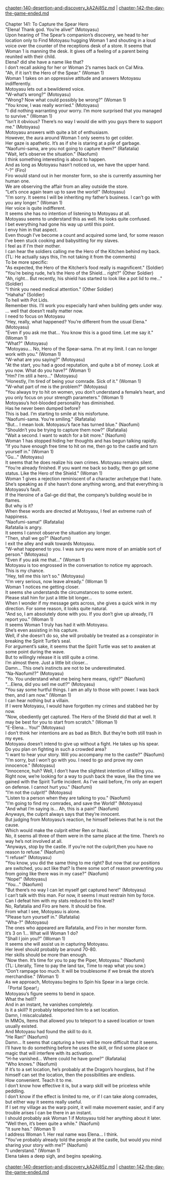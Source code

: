 [chapter-140-desertion-and-discovery_kA2Aj85z.md](./chapter-140-desertion-and-discovery_kA2Aj85z.md) | [chapter-142-the-day-the-game-ended.md](./chapter-142-the-day-the-game-ended.md) <br/>
<br/>
Chapter 141: To Capture the Spear Hero<br/>
"Elena! Thank god. You’re alive!" (Motoyasu)<br/>
Upon hearing of The Spear’s companion’s discovery, we head to her location only to Find Motoyasu hugging Woman 1 and shouting in a loud voice over the counter of the receptions desk of a store. It seems that Woman 1 is manning the desk. It gives off a feeling of a parent being reunited with their child.<br/>
Elena? did she have a name like that?<br/>
I don’t recall asking for her or Woman 2’s names back on Cal Mira.<br/>
"Ah, if it isn’t the Hero of the Spear." (Woman 1)<br/>
Woman 1 takes on an oppressive attitude and answers Motoyasu indifferently.<br/>
Motoyasu lets out a bewildered voice.<br/>
"W-what’s wrong?" (Motoyasu)<br/>
"Wrong? Now what could possibly be wrong?" (Woman 1)<br/>
"You know, I was really worried." (Motoyasu)<br/>
"I did nothing warranting your worry. I’m more surprised that you managed to survive." (Woman 1)<br/>
"Isn’t it obvious? There’s no way I would die with you guys there to support me." (Motoyasu)<br/>
Motoyasu answers with quite a bit of enthusiasm.<br/>
However, the aura around Woman 1 only seems to get colder.<br/>
Her gaze is apathetic. It’s as if she is staring at a pile of garbage.<br/>
"Naofumi-sama, are you not going to capture them?" (Rafatalia)<br/>
"Wait, let’s observe the situation." (Naofumi)<br/>
I think something interesting is about to happen.<br/>
And as long as Motoyasu hasn’t noticed us, we have the upper hand.<br/>
"-?" (Firo)<br/>
Firo would stand out in her monster form, so she is currently assuming her human one.<br/>
We are observing the affair from an alley outside the store.<br/>
"Let’s once again team up to save the world!" (Motoyasu)<br/>
"I’m sorry. It seems I will be inheriting my father’s business. I can’t go with you any longer." (Woman 1)<br/>
Her voice is quite indifferent.<br/>
It seems she has no intention of listening to Motoyasu at all.<br/>
Motoyasu seems to understand this as well. He looks quite confused.<br/>
I bet everything had gone his way up until this point.<br/>
I envy him in that aspect.<br/>
Even though I’ve become a count and acquired some land, for some reason I’ve been stuck cooking and babysitting for my slaves.<br/>
I feel as if I’m their mother.<br/>
I can hear the soldiers calling me the Hero of the Kitchen behind my back.<br/>
(TL: He actually says this, I’m not taking it from the comments)<br/>
To be more specific:<br/>
"As expected, the Hero of the Kitchen’s food really is magnificent." (Soldier)<br/>
"You’re being rude, he’s the Hero of the Shield… right?" (Other Soldier)<br/>
"Ah, right… But recently, his shield has started to look like a pot lid to me…" (Soldier)<br/>
"I think you need medical attention." (Other Soldier)<br/>
"Hahaha" (Soldier)<br/>
To hell with Pot Lids.<br/>
Remember this. I’ll work you especially hard when building gets under way.<br/>
… well that doesn’t really matter now.<br/>
I need to focus on Motoyasu<br/>
"Hey, really, what happened? You’re different from the usual Elena." (Motoyasu)<br/>
"Even if you ask me that… You know this is a good time. Let me say it." (Woman 1)<br/>
"What?" (Motoyasu)<br/>
"Motoyasu… No, Hero of the Spear-sama. I’m at my limit. I can no longer work with you." (Woman 1)<br/>
"W-what are you saying?" (Motoyasu)<br/>
"At the start, you had a good reputation, and quite a bit of money. Look at you now. What do you have?" (Woman 1)<br/>
"Hm? I’m still a hero…" (Motoyasu)<br/>
"Honestly, I’m tired of being your comrade. Sick of it." (Woman 1)<br/>
"W-what part of me is the problem?" (Motoyasu)<br/>
"You always try to hit on women, you don’t understand a female’s heart, and you only focus on your strength parameters." (Woman 1)<br/>
Motoyasu’s hot-blooded personality has diminished.<br/>
Has he never been dumped before?<br/>
This is bad. I’m starting to smile at his misfortune.<br/>
"Naofumi-sama. You’re smiling." (Rafatalia)<br/>
"But… I mean look. Motoyasu’s face has turned blue." (Naofumi)<br/>
"Shouldn’t you be trying to capture them now?" (Rafatalia)<br/>
"Wait a second. I want to watch for a bit more." (Naofumi)<br/>
Woman 1 has stopped hiding her thoughts and has begun talking rapidly.<br/>
"If you have enough free time to hit on me, then go to the castle and turn yourself in." (Woman 1)<br/>
"Gu…" (Motoyasu)<br/>
It seems that he does realize his own crimes. Motoyasu remains silent.<br/>
"You’re already finished. If you want me back so badly, then go get some status. Like the Hero of the Shield." (Woman 1)<br/>
Woman 1 gives a rejection reminiscent of a character archetype that I hate.<br/>
She’s speaking as if she hasn’t done anything wrong, and that everything is Motoyasu’s fault.<br/>
If the Heroine of a Gal-ge did that, the company’s building would be in flames.<br/>
But why is it?<br/>
When these words are directed at Motoyasu, I feel an extreme rush of happiness.<br/>
"Naofumi-sama!" (Rafatalia)<br/>
Rafatalia is angry.<br/>
It seems I cannot observe the situation any longer.<br/>
"Then, shall we go?" (Naofumi)<br/>
I exit the alley and walk towards Motoyasu.<br/>
"W-what happened to you. I was sure you were more of an amiable sort of person." (Motoyasu)<br/>
"Even if you ask me that…" (Woman 1)<br/>
Motoyasu is too engrossed in the conversation to notice my approach.<br/>
This is my chance.<br/>
"Hey, tell me this isn’t so." (Motoyasu)<br/>
"I’m very serious, now leave already." (Woman 1)<br/>
Woman 1 notices me getting closer.<br/>
It seems she understands the circumstances to some extent.<br/>
Please stall him for just a little bit longer…<br/>
When I wonder if my message gets across, she gives a quick wink in my direction. For some reason, it looks quite natural.<br/>
"And so, I am absolutely done with you. If you don’t give up already, I’ll report you." (Woman 1)<br/>
It seems Woman 1 truly has had it with Motoyasu.<br/>
She’s even assisting in his capture.<br/>
Well, if she doesn’t do so, she will probably be treated as a conspirator in breaking the Spirit Turtle’s seal.<br/>
For argument’s sake, it seems that the Spirit Turtle was set to awaken at some point during the wave.<br/>
But to willingly release it is still quite a crime.<br/>
I’m almost there. Just a little bit closer…<br/>
Damn… This one’s instincts are not to be underestimated.<br/>
"Na-Naofumi!?" (Motoyasu)<br/>
"Yo. You understand what me being here means, right?" (Naofumi)<br/>
"…Elena, did you sell me out!?" (Motoyasu)<br/>
"You say some hurtful things. I am an ally to those with power. I was back then, and I am now." (Woman 1)<br/>
I can hear nothing but a villain.<br/>
If I were Motoyasu, I would have forgotten my crimes and stabbed her by now.<br/>
"Now, obediently get captured. The Hero of the Shield did that at well. It may be best for you to start from scratch." (Woman 1)<br/>
"E-Elena… You!" (Motoyasu)<br/>
I don’t think her intentions are as bad as Bitch. But they’re both still trash in my eyes.<br/>
Motoyasu doesn’t intend to give up without a fight. He takes up his spear.<br/>
Do you plan on fighting in such a crowded area?<br/>
"I want to hear your story. Will you accompany me to the castle?" (Naofumi)<br/>
"I’m sorry, but I won’t go with you. I need to go and prove my own innocence." (Motoyasu)<br/>
"Innocence, huh? Well, I don’t have the slightest intention of killing you. Right now, we’re looking for a way to push back the wave, like the time we gained with the Spirit Turtle incident. As I’ve said before, I’m only an expert on defense. I cannot hurt you." (Naofumi)<br/>
"I’m not the culprit!" (Motoyasu)<br/>
"Listen to a person when they are talking to you." (Naofumi)<br/>
"I’m going to find my comrades, and save the World!" (Motoyasu)<br/>
"And what I’m saying is… Ah, this is a pain!" (Naofumi)<br/>
Anyways, the culprit always says that they’re innocent.<br/>
But judging from Motoyasu’s reaction, he himself believes that he is not the cause.<br/>
Which would make the culprit either Ren or Itsuki.<br/>
No, it seems all three of them were in the same place at the time. There’s no way he’s not involved at all.<br/>
"Anyways, stop by the castle. If you’re not the culprit,then you have no reason to refuse." (Naofumi)<br/>
"I refuse!" (Motoyasu)<br/>
"You know, you did the same thing to me right? But now that our positions are switched, you act like that? Is there some sort of reason preventing you from going like there was in my case?" (Naofumi)<br/>
"Nope!" (Motoyasu)<br/>
"You…" (Naofumi)<br/>
"But there’s no way I can let myself get captured here!" (Motoyasu)<br/>
I can’t talk with this man. For now, it seems I must restrain him by force.<br/>
Can I defeat him with my stats reduced to this level?<br/>
No, Rafatalia and Firo are here. It should be fine.<br/>
From what I see, Motoyasu is alone.<br/>
"Please turn yourself in." (Rafatalia)<br/>
"Wha-?" (Motoyasu)<br/>
The ones who appeared are Rafatalia, and Firo in her monster form.<br/>
It’s 3 on 1… What will Woman 1 do?<br/>
"Shall I join you?" (Woman 1)<br/>
It seems she will assist us in capturing Motoyasu.<br/>
Her level should probably be around 70-80.<br/>
Her skills should be more than enough.<br/>
"Now then. It’s time for you to pay the Piper, Motoyasu." (Naofumi)<br/>
(TL: Literally, Time to pay the land tax, Time to reap what you sow.)<br/>
"Don’t rampage too much. It will be troublesome if we break the store’s merchandise." (Woman 1)<br/>
As we approach, Motoyasu begins to Spin his Spear in a large circle.<br/>
「Portal Spear!」<br/>
Motoyasu’s figure seems to bend in space.<br/>
What the hell!?<br/>
And in an instant, he vanishes completely.<br/>
Is it a skill? It probably teleported him to a set location.<br/>
Damn, I miscalculated.<br/>
In MMOs, Items that allowed you to teleport to a saved location or town usually existed.<br/>
And Motoyasu had found the skill to do it.<br/>
"He Ran!" (Naofumi)<br/>
Damn… It seems that capturing a hero will be more difficult that it seems.<br/>
I’ll have to do something before he uses the skill, or find some place or magic that will interfere with its activation.<br/>
"H-he vanished… Where could he have gone?" (Rafatalia)<br/>
"Who knows." (Naofumi)<br/>
If it’s to a set location, he’s probably at the Dragon’s hourglass, but if he himself can set the location, then the possibilities are endless.<br/>
How convenient. Teach it to me.<br/>
I don’t know how effective it is, but a warp skill will be priceless while peddling.<br/>
I don’t know if the effect is limited to me, or if I can take along comrades, but either way it seems really useful.<br/>
If I set my village as the warp point, it will make movement easier, and if any trouble arises I can be there in an instant.<br/>
I should probably ask Woman 1 if Motoyasu told her anything about it later.<br/>
"Well then, it’s been quite a while." (Naofumi)<br/>
"It sure has." (Woman 1)<br/>
I address Woman 1. Her real name was Elena… I think.<br/>
"You’ve probably already told the people at the castle, but would you mind sharing your story with me?" (Naofumi)<br/>
"I understand." (Woman 1)<br/>
Elena takes a deep sigh, and begins speaking.<br/>
<br/>
[chapter-140-desertion-and-discovery_kA2Aj85z.md](./chapter-140-desertion-and-discovery_kA2Aj85z.md) | [chapter-142-the-day-the-game-ended.md](./chapter-142-the-day-the-game-ended.md) <br/>
